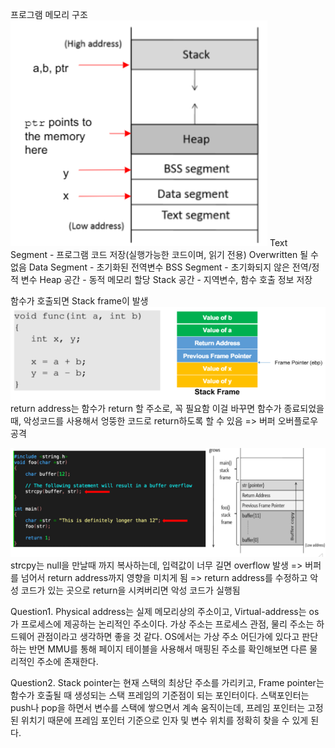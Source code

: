 프로그램 메모리 구조
![alt text](image.png)
Text Segment - 프로그램 코드 저장(실행가능한 코드이며, 읽기 전용) Overwritten 될 수 없음
Data Segment - 초기화된 전역변수
BSS Segment - 초기화되지 않은 전역/정적 변수
Heap 공간 - 동적 메모리 할당 
Stack 공간 - 지역변수, 함수 호출 정보 저장

함수가 호출되면 Stack frame이 발생
![alt text](image-1.png)
return address는 함수가 return 할 주소로, 꼭 필요함
이걸 바꾸면 함수가 종료되었을 때, 악성코드를 사용해서 엉뚱한 코드로 return하도록 할 수 있음
=> 버퍼 오버플로우 공격

![alt text](image-2.png)
strcpy는 null을 만날때 까지 복사하는데, 입력값이 너무 길면 overflow 발생
=> 버퍼를 넘어서 return address까지 영향을 미치게 됨
=> return address를 수정하고 악성 코드가 있는 곳으로 return을 시켜버리면 악성 코드가 실행됨

Question1.
Physical address는 실제 메모리상의 주소이고, Virtual-address는 os가 프로세스에 제공하는 논리적인 주소이다.
가상 주소는 프로세스 관점, 물리 주소는 하드웨어 관점이라고 생각하면 좋을 것 같다. OS에서는 가상 주소 어딘가에 있다고 판단하는 반면 MMU를 통해 페이지 테이블을 사용해서 매핑된 주소를 확인해보면 다른 물리적인 주소에 존재한다. 

Question2.
Stack pointer는 현재 스택의 최상단 주소를 가리키고,
Frame pointer는 함수가 호출될 때 생성되는 스택 프레임의 기준점이 되는 포인터이다.
스택포인터는 push나 pop을 하면서 변수를 스택에 쌓으면서 계속 움직이는데, 프레임 포인터는 고정된 위치기 때문에 프레임 포인터 기준으로 인자 및 변수 위치를 정확히 찾을 수 있게 된다.